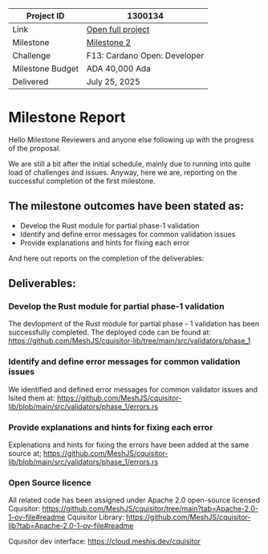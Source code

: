|Project ID|1300134|
|-----------|-------------|
|Link|[Open full project](https://projectcatalyst.io/funds/10/f13-cardano-open-developers/mesh-cquisitor-transaction-investigation-tool)|
|Milestone|[Milestone 2](https://milestones.projectcatalyst.io/projects/1300134/milestones/2)
|Challenge|F13: Cardano Open: Developer|
|Milestone Budget|ADA 40,000 Ada|
|Delivered|July 25, 2025|

# Milestone Report

Hello Milestone Reviewers and anyone else following up with the progress of the proposal.

We are still a bit after the initial schedule, mainly due to running into quite load of challenges and issues. Anyway, here we are, reporting on the successful completion of the first milestone.



## The milestone outcomes have been stated as:

- Develop the Rust module for partial phase-1 validation
- Identify and define error messages for common validation issues
- Provide explanations and hints for fixing each error

And here out reports on the completion of the deliverables:

## Deliverables:

### Develop the Rust module for partial phase-1 validation
The devlopment of the Rust module for partial phase - 1 validation has been successfully completed. The deployed code can be found at:
https://github.com/MeshJS/cquisitor-lib/tree/main/src/validators/phase_1

### Identify and define error messages for common validation issues
We identified and defined error messages for common validator issues and lsited them at:
https://github.com/MeshJS/cquisitor-lib/blob/main/src/validators/phase_1/errors.rs

### Provide explanations and hints for fixing each error
Explenations and hints for fixing the errors have been added at the same source at;
https://github.com/MeshJS/cquisitor-lib/blob/main/src/validators/phase_1/errors.rs


### Open Source licence
All related code has been assigned under Apache 2.0 open-source licensed
Cquisitor: https://github.com/MeshJS/cquisitor/tree/main?tab=Apache-2.0-1-ov-file#readme
Cquisitor Library: https://github.com/MeshJS/cquisitor-lib?tab=Apache-2.0-1-ov-file#readme 

Cquisitor dev interface: https://cloud.meshjs.dev/cquisitor


